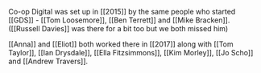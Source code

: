 Co-op Digital was set up in [[2015]] by the same people who started [[GDS]] - [[Tom Loosemore]], [[Ben Terrett]] and [[Mike Bracken]]. ([[Russell Davies]] was there for a bit too but we both missed him)

[[Anna]] and [[Eliot]] both worked there in [[2017]] along with [[Tom Taylor]], [[Ian Drysdale]], [[Ella Fitzsimmons]], [[Kim Morley]], [[Jo Scho]] and [[Andrew Travers]].